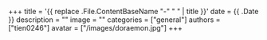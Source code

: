 +++
title = '{{ replace .File.ContentBaseName "-" " " | title }}'
date = {{ .Date }}
description = ""
image = ""
categories = ["general"]
authors = ["tien0246"]
avatar = ["/images/doraemon.jpg"]
+++